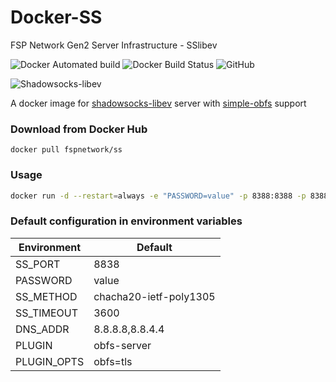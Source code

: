 # Docker-SS

FSP Network Gen2 Server Infrastructure - SSlibev

![Docker Automated build](https://img.shields.io/docker/automated/fspnetwork/ss.svg?style=flat-square)
![Docker Build Status](https://img.shields.io/docker/build/fspnetwork/ss.svg?style=flat-square)
![GitHub](https://img.shields.io/github/license/fspnet/docker-sslibev.svg?style=flat-square)

![Shadowsocks-libev](https://img.shields.io/badge/ss--libev-3.2.2-blue.svg?style=flat-square)

A docker image for [shadowsocks-libev](https://github.com/shadowsocks/shadowsocks-libev) server with [simple-obfs](https://github.com/shadowsocks/simple-obfs) support

### Download from Docker Hub 

    docker pull fspnetwork/ss

### Usage
```sh
docker run -d --restart=always -e "PASSWORD=value" -p 8388:8388 -p 8388:8388/udp --name ssserver fspnetwork/ss
```

### Default configuration in environment variables
| Environment | Default |
| - | - |
| SS_PORT | 8838 |
| PASSWORD | value |
| SS_METHOD | chacha20-ietf-poly1305 |
| SS_TIMEOUT | 3600 |
| DNS_ADDR | 8.8.8.8,8.8.4.4 |
| PLUGIN | obfs-server |
| PLUGIN_OPTS | obfs=tls |